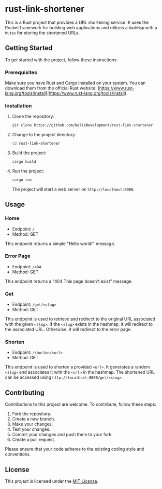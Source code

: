 # rust-link-shortener

This is a Rust project that provides a URL shortening service. It uses the Rocket framework for building web applications and utilizes a `HashMap` with a `Mutex` for storing the shortened URLs.

## Getting Started

To get started with the project, follow these instructions:

### Prerequisites

Make sure you have Rust and Cargo installed on your system. You can download them from the official Rust website: [https://www.rust-lang.org/tools/install](https://www.rust-lang.org/tools/install).

### Installation

1. Clone the repository:

   ```bash
   git clone https://github.com/helixDevelopment/rust-link-shortener
   ```

2. Change to the project directory:

   ```bash
   cd rust-link-shortener
   ```

3. Build the project:

   ```bash
   cargo build
   ```

4. Run the project:

   ```bash
   cargo run
   ```

   The project will start a web server on `http://localhost:8000`.

## Usage

### Home

- Endpoint: `/`
- Method: GET

This endpoint returns a simple "Hello world!" message.

### Error Page

- Endpoint: `/404`
- Method: GET

This endpoint returns a "404 This page doesn't exist" message.

### Get

- Endpoint: `/get/<slug>`
- Method: GET

This endpoint is used to retrieve and redirect to the original URL associated with the given `<slug>`. If the `<slug>` exists in the hashmap, it will redirect to the associated URL. Otherwise, it will redirect to the error page.

### Shorten

- Endpoint: `/shorten/<url>`
- Method: GET

This endpoint is used to shorten a provided `<url>`. It generates a random `<slug>` and associates it with the `<url>` in the hashmap. The shortened URL can be accessed using `http://localhost:8000/get/<slug>`.

## Contributing

Contributions to this project are welcome. To contribute, follow these steps:

1. Fork the repository.
2. Create a new branch.
3. Make your changes.
4. Test your changes.
5. Commit your changes and push them to your fork.
6. Create a pull request.

Please ensure that your code adheres to the existing coding style and conventions.

## License

This project is licensed under the [MIT License](LICENSE).